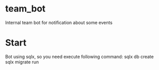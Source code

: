 # team_bot
Internal team bot for notification about some events

# Start
Bot using sqlx, so you need execute following command:
sqlx db create
sqlx migrate run
